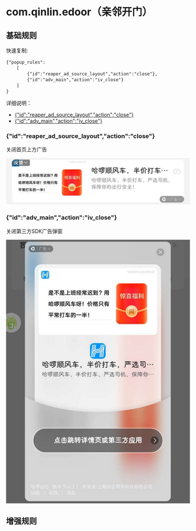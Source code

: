 # com.qinlin.edoor（亲邻开门）

## 基础规则

快速复制:
```
{"popup_rules":
    [
        {"id":"reaper_ad_source_layout","action":"close"},
        {"id":"adv_main","action":"iv_close"}
    ]
}
```
详细说明：
- [{"id":"reaper_ad_source_layout","action":"close"}](#idreaper_ad_source_layoutactionclose)
- [{"id":"adv_main","action":"iv_close"}](#idadv_mainactioniv_close)

### {"id":"reaper_ad_source_layout","action":"close"}
关闭首页上方广告

![](./assets/首页上方广告.jpg)

### {"id":"adv_main","action":"iv_close"}
关闭第三方SDK广告弹窗

![](./assets/第三方SDK广告弹窗.jpg)

## 增强规则
